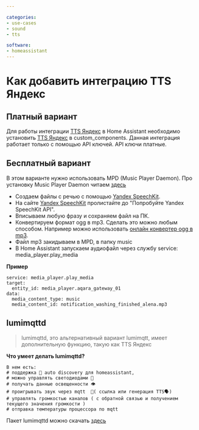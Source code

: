 ```yaml
---

categories:
- use-cases
- sound
- tts

software:
- homeassistant
---
```

# Как добавить интеграцию TTS Яндекс

## Платный вариант
Для работы интеграции [TTS Яндекс](https://github.com/tayanov/Yandex-tts-speechkit-FIX) в Home Assistant необходимо установить [TTS Яндекс](https://github.com/tayanov/Yandex-tts-speechkit-FIX) в custom_components. Данная интеграция работает только с помощью API ключей. API ключи платные.

## Бесплатный вариант
В этом варианте нужно использовать MPD (Music Player Daemon). Про установку Music Player Daemon читаем [здесь](https://github.com/DivanX10/Openwrt-scripts-for-gateway-zhwg11lm/wiki/Как-настроить-Music-Player-Daemon%3F)

* Создаем файлы с речью с помощью [Yandex SpeechKit](https://cloud.yandex.ru/services/speechkit).
* На сайте [Yandex SpeechKit](https://cloud.yandex.ru/services/speechkit) пролистайте до "Попробуйте Yandex SpeechKit API".
* Вписываем любую фразу и сохраняем файл на ПК.
* Конвертируем формат ogg в mp3. Сделать это можно любым способом. Например можно использовать [онлайн конвертер ogg в mp3](https://audio.online-convert.com/ru/convert/ogg-to-mp3).
* Файл mp3 закидываем в MPD, в папку music
* В Home Assistant запускаем аудиофайл через службу service: media_player.play_media

**Пример**
```
service: media_player.play_media
target:
  entity_id: media_player.aqara_gateway_01
data:
  media_content_type: music
  media_content_id: notification_washing_finished_alena.mp3

```

## lumimqttd

> lumimqttd, это альтернативный вариант lumimqtt, имеет дополнительную функцию, такую как TTS Яндекс

**Что умеет делать lumimqttd?**
```
В нем есть:
# поддержка 🤖 auto discovery для homeassistant, 
# можно управлять светодиодами 🎃 
# получать данные освещенности 👁
# проигрывать звук через mqtt  🦻( ссылка или генерация TTS🗣)  
# управлять громкостью каналов ( с обратной связью и получением текущего значения громкости )
# отправка температуры процессора по mqtt
```

Пакет lumimqttd можно скачать [здесь](https://t.me/xiaomi_gw_hack/141963)
